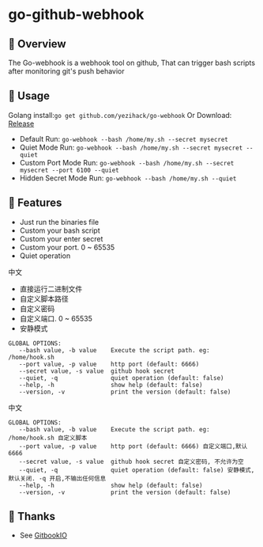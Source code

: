 # go-github-webhook

## 📡 Overview
The Go-webhook is a webhook tool on github, 
That can trigger bash scripts after monitoring git's push behavior

## 📜 Usage
Golang install:`go get github.com/yezihack/go-webhook`
Or Download: [Release](https://github.com/yezihack/go-webhook/releases)

- Default Run: `go-webhook --bash /home/my.sh --secret mysecret`
- Quiet Mode Run: `go-webhook --bash /home/my.sh --secret mysecret --quiet`
- Custom Port Mode Run: `go-webhook --bash /home/my.sh --secret mysecret --port 6100 --quiet`
- Hidden Secret Mode Run: `go-webhook --bash /home/my.sh --quiet`


## 💌 Features
- Just run the binaries file 
- Custom your bash script
- Custom your enter secret
- Custom your port. 0 ~ 65535
- Quiet operation

中文 
- 直接运行二进制文件
- 自定义脚本路径
- 自定义密码
- 自定义端口. 0 ~ 65535
- 安静模式

```text
GLOBAL OPTIONS:
   --bash value, -b value    Execute the script path. eg: /home/hook.sh
   --port value, -p value    http port (default: 6666)
   --secret value, -s value  github hook secret
   --quiet, -q               quiet operation (default: false)
   --help, -h                show help (default: false)
   --version, -v             print the version (default: false)
```
中文
```text
GLOBAL OPTIONS:
   --bash value, -b value    Execute the script path. eg: /home/hook.sh 自定义脚本
   --port value, -p value    http port (default: 6666) 自定义端口,默认6666
   --secret value, -s value  github hook secret 自定义密码, 不允许为空
   --quiet, -q               quiet operation (default: false) 安静模式,默认关闭. -q 开启,不输出任何信息
   --help, -h                show help (default: false) 
   --version, -v             print the version (default: false)

```
## 👋 Thanks
- See [GitbookIO](https://github.com/GitbookIO/go-github-webhook)
